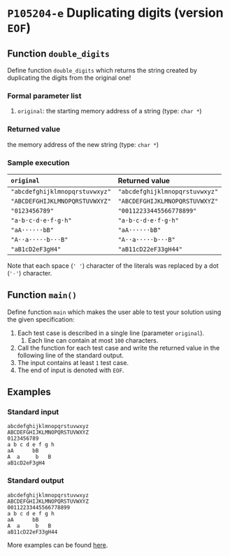 # `P105204-e` Duplicating digits (version `EOF`)

## Function `double_digits`

Define function `double_digits` which returns the string created by duplicating the digits from the original one!

### Formal parameter list

1. `original`: the starting memory address of a string (type: `char *`)

### Returned value

the memory address of the new string (type: `char *`)

### Sample execution

| `original` | Returned value | 
| :--- | :--- | 
| `"abcdefghijklmnopqrstuvwxyz"` | `"abcdefghijklmnopqrstuvwxyz"` |
| `"ABCDEFGHIJKLMNOPQRSTUVWXYZ"` | `"ABCDEFGHIJKLMNOPQRSTUVWXYZ"` |
| `"0123456789"` | `"00112233445566778899"` |
| `"a·b·c·d·e·f·g·h"` | `"a·b·c·d·e·f·g·h"` |
| `"aA······bB"` | `"aA······bB"` |
| `"A··a·····b···B"` | `"A··a·····b···B"` |
| `"aB1cD2eF3gH4"` | `"aB11cD22eF33gH44"` |

Note that each space (`' '`) character of the literals was replaced by a dot (`'·'`) character.

## Function `main()`

Define function `main` which makes the user able to test your solution using the given specification:

1. Each test case is described in a single line (parameter `original`).
    1. Each line can contain at most `100` characters.
1. Call the function for each test case and write the returned value in the following line of the standard output.
1. The input contains at least `1` test case.
1. The end of input is denoted with `EOF`.

## Examples

### Standard input

```
abcdefghijklmnopqrstuvwxyz
ABCDEFGHIJKLMNOPQRSTUVWXYZ
0123456789
a b c d e f g h
aA      bB
A  a     b   B
aB1cD2eF3gH4
```

### Standard output

```
abcdefghijklmnopqrstuvwxyz
ABCDEFGHIJKLMNOPQRSTUVWXYZ
00112233445566778899
a b c d e f g h
aA      bB
A  a     b   B
aB11cD22eF33gH44
```

More examples can be found [here](./P105204).